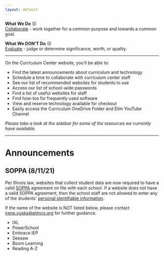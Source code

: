 ```yaml
---
layout: default
---
```

**What We Do** 😊  
<u>Collaborate</u> - work together for a common purpose and towards a common goal.

**What We DON'T Do** 😒  
<u>Evaluate</u> - judge or determine significance, worth, or quality.  

---

On the Curriculum Center website, you’ll be able to:

- Find the latest announcements about curriculum and technology
- Schedule a time to collaborate with curriculum center staff
- See our list of recommended websites for students to use
- Access our list of school-wide passwords
- Find  a list of useful websites for staff
- Find how-tos for frequently used software
- View and reserve technology available for checkout
- Easily access the Curriculum OneDrive Folder and Elim YouTube Channel

_Please take a look at the sidebar for some of the resources we currently have available._

---
# Announcements

## SOPPA (8/11/21)

Per Illinois law, websites that collect student data are now required to have a valid [SOPPA](https://ltcillinois.org/services/dataprivacy/) agreement on file with each school. If a website does not have a valid SOPPA agreement, then the school staff are not allowed to enter any of the students' [personal identifiable information](https://www.iasb.com/about-us/publications/journal/2020/january-february-2020/legal-matters-ready-or-not/). 

If the name of the website is NOT listed below, please contact [irene.yuska@elimcs.org](irene.yuksa@elimcs.org) for further guidance.

- IXL
- PowerSchool
- Embrace IEP
- Seesaw
- Boom Learning
- Reading A-Z